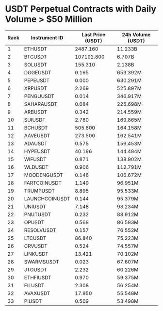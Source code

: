 # USDT Perpetual Contracts with Daily Volume > $50 Million

| Rank | Instrument ID | Last Price (USDT) | 24h Volume (USDT) |
|------|---------------|-------------------|-------------------|
| 1 | ETHUSDT | 2487.160 | 11.233B |
| 2 | BTCUSDT | 107192.800 | 6.707B |
| 3 | SOLUSDT | 155.310 | 2.138B |
| 4 | DOGEUSDT | 0.165 | 653.392M |
| 5 | PEPEUSDT | 0.000 | 630.291M |
| 6 | XRPUSDT | 2.269 | 525.897M |
| 7 | PENGUUSDT | 0.014 | 346.917M |
| 8 | SAHARAUSDT | 0.084 | 225.698M |
| 9 | ARBUSDT | 0.342 | 214.559M |
| 10 | SUIUSDT | 2.780 | 169.865M |
| 11 | BCHUSDT | 505.600 | 164.158M |
| 12 | AAVEUSDT | 273.500 | 162.541M |
| 13 | ADAUSDT | 0.575 | 156.453M |
| 14 | HYPEUSDT | 40.196 | 144.484M |
| 15 | WIFUSDT | 0.871 | 138.902M |
| 16 | WLDUSDT | 0.906 | 112.791M |
| 17 | MOODENGUSDT | 0.148 | 106.672M |
| 18 | FARTCOINUSDT | 1.149 | 96.951M |
| 19 | TRUMPUSDT | 8.895 | 95.533M |
| 20 | LAUNCHCOINUSDT | 0.144 | 95.379M |
| 21 | UNIUSDT | 7.148 | 93.234M |
| 22 | PNUTUSDT | 0.232 | 88.912M |
| 23 | OPUSDT | 0.568 | 86.593M |
| 24 | RESOLVUSDT | 0.157 | 76.552M |
| 25 | LTCUSDT | 86.840 | 75.223M |
| 26 | CRVUSDT | 0.524 | 74.557M |
| 27 | LINKUSDT | 13.421 | 70.102M |
| 28 | SWARMSUSDT | 0.023 | 67.607M |
| 29 | JTOUSDT | 2.232 | 60.226M |
| 30 | ETHFIUSDT | 0.970 | 59.375M |
| 31 | FILUSDT | 2.308 | 56.254M |
| 32 | AVAXUSDT | 17.950 | 55.548M |
| 33 | PIUSDT | 0.509 | 53.498M |
